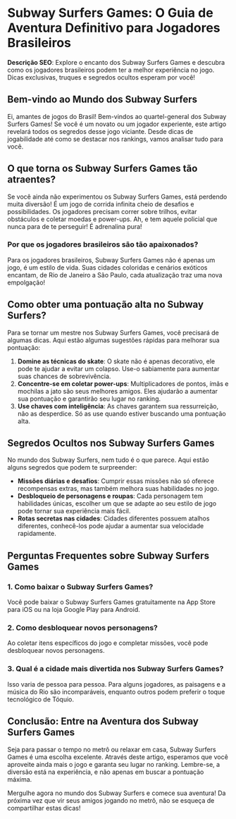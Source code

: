 # Subway Surfers Games: O Guia de Aventura Definitivo para Jogadores Brasileiros

**Descrição SEO**: Explore o encanto dos Subway Surfers Games e descubra como os jogadores brasileiros podem ter a melhor experiência no jogo. Dicas exclusivas, truques e segredos ocultos esperam por você!

## Bem-vindo ao Mundo dos Subway Surfers

Ei, amantes de jogos do Brasil! Bem-vindos ao quartel-general dos Subway Surfers Games! Se você é um novato ou um jogador experiente, este artigo revelará todos os segredos desse jogo viciante. Desde dicas de jogabilidade até como se destacar nos rankings, vamos analisar tudo para você.

## O que torna os Subway Surfers Games tão atraentes?

Se você ainda não experimentou os Subway Surfers Games, está perdendo muita diversão! É um jogo de corrida infinita cheio de desafios e possibilidades. Os jogadores precisam correr sobre trilhos, evitar obstáculos e coletar moedas e power-ups. Ah, e tem aquele policial que nunca para de te perseguir! É adrenalina pura!

### Por que os jogadores brasileiros são tão apaixonados?

Para os jogadores brasileiros, Subway Surfers Games não é apenas um jogo, é um estilo de vida. Suas cidades coloridas e cenários exóticos encantam, de Rio de Janeiro a São Paulo, cada atualização traz uma nova empolgação!

## Como obter uma pontuação alta no Subway Surfers?

Para se tornar um mestre nos Subway Surfers Games, você precisará de algumas dicas. Aqui estão algumas sugestões rápidas para melhorar sua pontuação:

1. **Domine as técnicas do skate**: O skate não é apenas decorativo, ele pode te ajudar a evitar um colapso. Use-o sabiamente para aumentar suas chances de sobrevivência.
2. **Concentre-se em coletar power-ups**: Multiplicadores de pontos, ímãs e mochilas a jato são seus melhores amigos. Eles ajudarão a aumentar sua pontuação e garantirão seu lugar no ranking.
3. **Use chaves com inteligência**: As chaves garantem sua ressurreição, não as desperdice. Só as use quando estiver buscando uma pontuação alta.

## Segredos Ocultos nos Subway Surfers Games

No mundo dos Subway Surfers, nem tudo é o que parece. Aqui estão alguns segredos que podem te surpreender:

- **Missões diárias e desafios**: Cumprir essas missões não só oferece recompensas extras, mas também melhora suas habilidades no jogo.
- **Desbloqueio de personagens e roupas**: Cada personagem tem habilidades únicas, escolher um que se adapte ao seu estilo de jogo pode tornar sua experiência mais fácil.
- **Rotas secretas nas cidades**: Cidades diferentes possuem atalhos diferentes, conhecê-los pode ajudar a aumentar sua velocidade rapidamente.

## Perguntas Frequentes sobre Subway Surfers Games

### 1. Como baixar o Subway Surfers Games?

Você pode baixar o Subway Surfers Games gratuitamente na App Store para iOS ou na loja Google Play para Android.

### 2. Como desbloquear novos personagens?

Ao coletar itens específicos do jogo e completar missões, você pode desbloquear novos personagens.

### 3. Qual é a cidade mais divertida nos Subway Surfers Games?

Isso varia de pessoa para pessoa. Para alguns jogadores, as paisagens e a música do Rio são incomparáveis, enquanto outros podem preferir o toque tecnológico de Tóquio.

## Conclusão: Entre na Aventura dos Subway Surfers Games

Seja para passar o tempo no metrô ou relaxar em casa, Subway Surfers Games é uma escolha excelente. Através deste artigo, esperamos que você aproveite ainda mais o jogo e garanta seu lugar no ranking. Lembre-se, a diversão está na experiência, e não apenas em buscar a pontuação máxima.

Mergulhe agora no mundo dos Subway Surfers e comece sua aventura! Da próxima vez que vir seus amigos jogando no metrô, não se esqueça de compartilhar estas dicas!